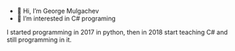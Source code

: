 - 👋 Hi, I’m George Mulgachev
- 👀 I’m interested in C# programing

I started programming in 2017 in python, then in 2018 start teaching C# and still programming in it.
